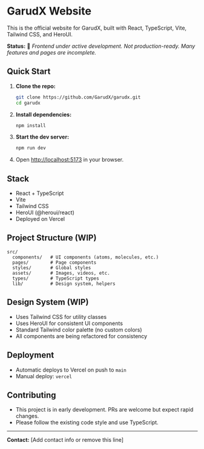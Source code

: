 # GarudX Website

This is the official website for GarudX, built with React, TypeScript, Vite, Tailwind CSS, and HeroUI.

**Status:** 🚧 _Frontend under active development. Not production-ready. Many features and pages are incomplete._

## Quick Start

1. **Clone the repo:**
   ```bash
   git clone https://github.com/GarudX/garudx.git
   cd garudx
   ```
2. **Install dependencies:**
   ```bash
   npm install
   ```
3. **Start the dev server:**
   ```bash
   npm run dev
   ```
4. Open [http://localhost:5173](http://localhost:5173) in your browser.

## Stack
- React + TypeScript
- Vite
- Tailwind CSS
- HeroUI (@heroui/react)
- Deployed on Vercel

## Project Structure (WIP)
```
src/
  components/   # UI components (atoms, molecules, etc.)
  pages/        # Page components
  styles/       # Global styles
  assets/       # Images, videos, etc.
  types/        # TypeScript types
  lib/          # Design system, helpers
```

## Design System (WIP)
- Uses Tailwind CSS for utility classes
- Uses HeroUI for consistent UI components
- Standard Tailwind color palette (no custom colors)
- All components are being refactored for consistency

## Deployment
- Automatic deploys to Vercel on push to `main`
- Manual deploy: `vercel`

## Contributing
- This project is in early development. PRs are welcome but expect rapid changes.
- Please follow the existing code style and use TypeScript.

---

**Contact:** [Add contact info or remove this line]
